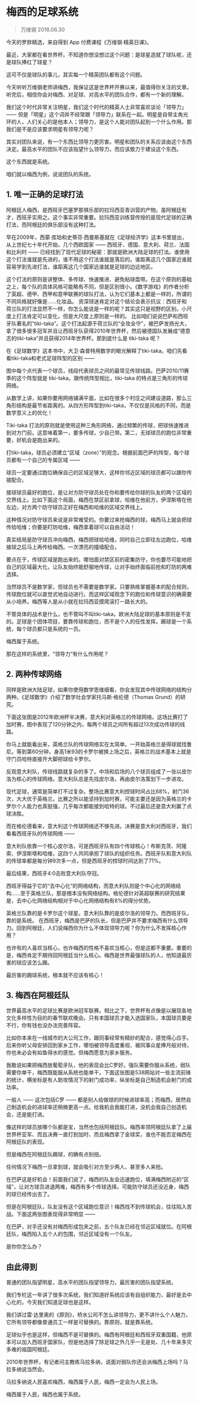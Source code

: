 # 梅西的足球系统

> 万维钢 2018.06.30

今天的罗胖精选，来自得到 App 付费课程《万维钢·精英日课》。

最近，大家都在看世界杯。不知道你想没想过这个问题：是球星造就了球队呢，还是球队捧红了球星？

这可不仅是球队的事儿，其实每一个精英团队都有这个问题。

今天听听万维钢老师讲梅西，我保证这是世界杯开赛以来，最值得你关注的文章。听完后，相信你会对梅西、对足球、对高水平的团队合作，都有一个新的理解。

我们这个时代非常关注明星，我们这个时代的精英人士非常喜欢谈论「领导力」 —— 但是「明星」这个词并不经常跟「领导力」联系在一起。明星是自带主角光环的人，人们关心的是他本人；领导力，是这个人能对团队起到一个什么作用。那我们是不是应该要求明星有领导力呢？

其实对团队来说，有一个东西比领导力更厉害。明星和团队的关系应该由这个东西决定。最高水平的团队不应该指望什么领导力，而应该致力于建设这个东西。

这个东西就是系统。

咱们就以梅西为例，说说团队的系统。

## 1. 唯一正确的足球打法

阿根廷人梅西，是西班牙巴塞罗那俱乐部的拉玛西亚青训营的产物。虽阿根廷有才，西班牙实用之。这个事实非常重要。拉玛西亚训练营传授的是现代足球的正确打法，而阿根廷的俱乐部没有这种打法。

早在2009年，西蒙·库珀和史蒂芬·西曼斯基就在《足球经济学》这本书里提出，从上世纪七十年代开始，几个西欧国家 —— 西班牙、德国、意大利、荷兰、法国和比利时 —— 已经找到了现代足球的秘密：那就是欧洲大陆足球的打法。谁使用这个打法谁就是先进的，谁不用这个打法谁就是落后的。谁距离这几个国家近谁就容易学到先进打法，谁距离这几个国家远谁就是足球的边远地区。

这个打法的原则是讲整体、多传球、快速推进、避免粘球盘带。在这个原则的基础之上，每个队的具体风格可能略有不同，但是区别很小。《数字游戏》的作者分析了英超、德甲、西甲和意甲联赛的球队打法，认为它们基本上都是一样的，所谓的不同风格就好像是……化妆品。
资深球迷肯定对这个结论会表示抗议：西班牙和荷兰队的打法显然不一样，你怎么能说是一样的呢？其实这只是视野的区别。小尺度上打法肯定可以变化，但是大尺度上原则是一样的。
比如咱们说说巴萨和西班牙队著名的“tiki-taka”。这个打法起源于荷兰队的“全攻全守”，被巴萨发扬光大，拿了很多很多冠军并且让西班牙队获得2010年世界杯，然后被德国队发展成“德意志的tiki-taka”并且获得2014年世界杯。那到底什么是 tiki-taka 呢？

在《足球数学》这本书中，大卫·森普特用数学的眼光解释了tiki-taka。咱们先看看tiki-taka和老式足球阵型的区别 —— 

图中每个点代表一个球员，线段代表球员之间的最常见传球线路。巴萨2010/11赛季的这个阵型就是 tiki-taka。跟传统阵型相比，tiki-taka 的特点是三角形的传球网络。

从数学上讲，如果你要用网络铺满平面，比如在很多个村庄之间建设道路，那么三角形结构是最节省距离的。从四方形阵型到tiki-taka，不仅仅是风格的不同，而是数学意义上的优化！

Tiki-taka 打法的原则就是使用这种三角形网络，通过频繁的传球，把球快速推进到对方门前。这意味着第一，要多传球，少自己带。第二，无球球员的跑位非常重要，好机会是跑出来的。

打tiki-taka，球员必须建立“区域（zone）”的观念。根据前面巴萨的阵型，每个球员都有一个自己的专属区域 —— 

球员一定要通过跑位确保自己的区域足够大，这样你邻近区域的球员都可以跟你传接配合。

接球球员最好的跑位，是让对方防守球员处在你和要传给你球的队友的两个区域的交界线上。比如下面这个局面，梅西在禁区前拿球，哈维在他前方，伊涅斯塔在他左边，对方两个防守球员正好在梅西和哈维的区域交界线上。

这种情况对防守球员来说是非常难受的。你要过来抢梅西的球，梅西马上就会把球传给哈维；你要是盯防哈维，梅西拿着球可以自由活动！

真实结局是防守球员冲向梅西，梅西把球给哈维，同时自己立即往左边跑位，哈维接球之后马上再传给梅西。一次漂亮的撞墙配合。

要点在于，传球区域是跑出来的。哪怕面对禁区前的密集防守，你也要尽可能地把自己的区域最大化，让队友始终能舒服地传球，让对手始终面临前抢和盯防的两难选择。

当然球员不是数学家，但球员也不需要是数学家。只要熟练掌握基本的配合规则，传球跑位就可以直觉式地自动进行。而这样区域观念下的跑位和传球意识的确需要从小培养。梅西等人是从小就在拉玛西亚摸爬滚打一路长大的。

不管具体的战术是什么，也不管叫不叫tiki-taka，欧洲大陆足球的基本原则是不变的。足球是个团体项目，要靠传球和跑位，而不是个人的任性发挥。踢球是一个系统，每个球员都只是系统的一员。

梅西属于系统。

那在这样的系统里，“领导力”有什么作用呢？

## 2. 两种传球网络

同样是欧洲大陆足球，如果你使用数学思维细看，你会发现其中传球网络的结构分两种。《足球数学》介绍了数学社会学家托马斯·格伦德（Thomas Grund）的研究。

下面这张图是2012年欧洲杯半决赛，意大利对英格兰的传球网络。这场比赛打了加时赛，图中表现了120分钟之内，每两个球员之间所有超过13次成功传球的线路。

你马上就能看出来，英格兰队的传球网络实在太简单。一开始英格兰是得球就找鲁尼。等到第60分钟，身高1米93的卡罗尔被换上场之后，英格兰的战术基本上就是守门员哈特直接开大脚把球给卡罗尔。

反观意大利队，传球线路就复杂的多了。中场和后场的八个球员组成了一张以皮尔洛为核心的传球网络。意大利队总是先找皮尔洛，再由皮尔洛策划下一步进攻。

现代足球，通常是简单打不过复杂。整场比赛意大利控球时间占比68%，射门36次，大大优于英格兰。比赛之所以能坚持到加时赛，可能主要还是因为英格兰的卡罗尔个人能力也真挺强，几乎每次都能接到哈特的球。不过最后还是意大利赢了点球决胜。

而在格伦德看来，意大利这个传球网络还不够先进。决赛是意大利对西班牙，我们看看西班牙队的传球网络 ——

意大利队依靠一个核心皮尔洛，可是西班牙队有四个传球核心！布斯克茨、阿隆索、伊涅斯塔和哈维，这四个人共同承担了球队的组织任务。西班牙队和意大利队的传球率都是每分钟9次多一点，但是西班牙的控球时间达到了71%。

最后结果，西班牙4:0击败意大利队夺冠。

西班牙得益于它的“去中心化”的网络结构，而意大利队则是个中心化的网络结构……至于英格兰队，那是根本没有网络结构。格伦德针对英超联赛的研究结果是，去中心化网络结构相对于中心化网络结构有8%的得分优势。

英格兰队靠的是卡罗尔这个球星。意大利队靠的是皮尔洛的领导力。而西班牙队，靠的是系统。
在西班牙，梅西是巴萨的队长，但是巴萨并不要求梅西有什么领导力。回到阿根廷，人们说梅西你为什么不体现领导力呢？你为什么不发挥核心作用？

也许有的人喜欢当核心，也许梅西的性格不喜欢当核心，但是这都不重要。重要的是，梅西肯定不期待回阿根廷当什么核心。梅西是世界最强球队的人，他知道最厉害的球应该怎么踢。

最厉害的踢球系统，根本就不应该有核心！

## 3. 梅西在阿根廷队

世界最高水平的足球比赛是欧洲冠军联赛。相比之下，世界杯有点像是以展现各地文化多样性为目的的春节联欢晚会。只有本国球员才能入选国家队，本国球员要是不行，你有钱也没办法完善阵容。

比如你本来在一线城市的大公司工作，跟同事经常有精妙的配合，感觉得心应手。后来你听父母安排回到家乡工作，哪怕被领导高度重视、被同事众星捧月般对待，你也未必会有如鱼得水的感觉。但梅西愿意为家乡服务。

我敢说如果把梅西放葡萄牙队，他的表现会比C罗好。强队需要你服从系统，弱队需要你单干，梅西既能服从系统也能单干。下面这张图是538网站对一些主流前锋的统计，横坐标是有人助攻情况下的射门成功率，纵坐标是自己制造机会射门的成功率。

一般人 —— 这次包括C罗 —— 都是别人给做球的时候进球率高；而梅西，居然自己制造机会的进球率还稍微更高一点。给我机会我能打进，没机会我自己创造机会，还是能打进。

像这样的球员放哪个队都是宝，当然也包括阿根廷队。梅西率领阿根廷队拿了上届世界杯亚军、而且决赛一直打到加时、而且梅西拿了金球奖，谁也不能否定梅西在阿根廷队的表现。

但是梅西在阿根廷队踢球，的确有点别扭。

任何情况下梅西一旦拿到球，就会吸引对方至少两人、甚至多人来抢。

在巴萨这是好机会！前面我们说了，梅西的队友会迅速跑位，填满梅西附近的“区域”，让对方球员进退两难，梅西有多个传球选择。可能防守球员还没近身，梅西的球已经传出去了。

但是在阿根廷队，队友没有这个区域跑位意识！梅西找不到传球机会，往往陷入苦战。下面这两张图表现得非常明显 ——

在巴萨，对手还没有对梅西形成包夹之前，五个队友已经在邻近区域就位。在阿根廷队，梅西陷入五个人的包围，邻近区域没有一个队友。

是你你怎么办？

## 由此得到

普通的团队指望明星，高水平的团队指望领导力，最厉害的团队指望系统。

我们专栏这一年讲了很多次系统，我们知道好系统应该有自组织能力，最好是去中心化的，今天我们知道足球也是这样。

我们讲过雷·达里奥的《原则》，桥水公司不怎么讲领导力，更不讲什么个人魅力，它所有领导都像普通员工一样是可替换的。靠原则，就是靠系统。

足球似乎也是这样，但梅西不是可替换的。梅西有阿根廷和西班牙双重国籍，他原本可以加入西班牙国家队，但是他选择了除足球之外几乎一无是处、几十年来多灾多难的祖国阿根廷。

2010年世界杯，有记者问主教练马拉多纳，说面对弱队你还会派梅西上场吗？马拉多纳说当然会。

马拉多纳说人民喜欢梅西，梅西属于人民，梅西一定会为人民上场。

梅西属于人民，梅西也属于系统。
